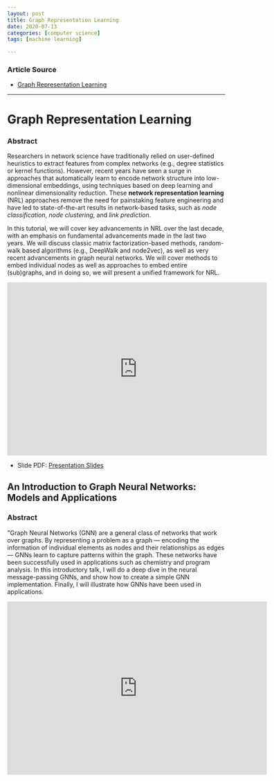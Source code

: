 ```yaml
---
layout: post
title: Graph Representation Learning
date: 2020-07-13
categories: [computer science]
tags: [machine learning]

---
```


### Article Source
* [Graph Representation Learning](https://www.youtube.com/watch?v=YrhBZUtgG4E)

----


# Graph Representation Learning


### Abstract

Researchers in network science have traditionally relied on user-defined heuristics to extract features from complex networks (e.g., degree statistics or kernel functions). However, recent years have seen a surge in approaches that automatically learn to encode network structure into low-dimensional embeddings, using techniques based on deep learning and nonlinear dimensionality reduction. These **network representation learning** (NRL) approaches remove the need for painstaking feature engineering and have led to state-of-the-art results in network-based tasks, such as *node classification*, *node clustering*, and *link prediction*.

In this tutorial, we will cover key advancements in NRL over the last decade, with an emphasis on fundamental advancements made in the last two years. We will discuss classic matrix factorization-based methods, random-walk based algorithms (e.g., DeepWalk and node2vec), as well as very recent advancements in graph neural networks. We will cover methods to embed individual nodes as well as approaches to embed entire (sub)graphs, and in doing so, we will present a unified framework for NRL.

<iframe width="600" height="400" src="https://www.youtube.com/embed/YrhBZUtgG4E" frameborder="0" allow="accelerometer; autoplay; encrypted-media; gyroscope; picture-in-picture" allowfullscreen></iframe>

* Slide PDF: [Presentation Slides](http://snap.stanford.edu/proj/embeddings-www/index.html#materials)

## An Introduction to Graph Neural Networks: Models and Applications

### Abstract 

"Graph Neural Networks (GNN) are a general class of networks that work over graphs. By representing a problem as a graph — encoding the information of individual elements as nodes and their relationships as edges — GNNs learn to capture patterns within the graph. These networks have been successfully used in applications such as chemistry and program analysis. In this introductory talk, I will do a deep dive in the neural message-passing GNNs, and show how to create a simple GNN implementation. Finally, I will illustrate how GNNs have been used in applications.

<iframe width="600" height="400" src="https://www.youtube.com/embed/zCEYiCxrL_0" frameborder="0" allow="accelerometer; autoplay; encrypted-media; gyroscope; picture-in-picture" allowfullscreen></iframe>

